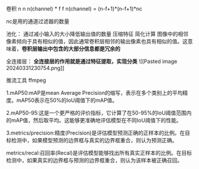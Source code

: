 卷积
  n n n(channel) * f f n(channel)
 = (n-f+1)*(n-f+1)*nc
 
 nc是用的通道过滤器的数量
 
 池化：
 通过减小输入的大小降低输出值的数量 压缩特征 简化计算
 图像中的相邻像素倾向于具有相似的值，因此通常卷积层相邻的输出像素也具有相似的值。这意味着，**卷积层输出中包含的大部分信息都是冗余的**

全连接层：
**全连接层的作用就是通过特征提取，实现分类**
![[Pasted image 20240331230754.png]]

推流工具 ffmpeg


1.mAP50:mAP是mean Average Precision的缩写，表示在多个类别上的平均精度。mAP50表示在50%的IoU阈值下的mAP值。

2.mAP50-95:这是一个更严格的评价指标，它计算了在50-95%的loU阈值范围内的mAP值，然后取平均。这能够更准确地评估模型在不同IoU阈值下的性能。

3.metrics/precision:精度(Precision)是评估模型预测正确的正样本的比例。在目标检测中，如果模型预测的边界框与真实的边界框重合，则认为预测正确。

metrics/recal:召回率(Recal)是评估模型能够找出所有真实正样本的比例。在目标检测中，如果真实的边界框与预测的边界框重合，则认为该样本被正确召回。